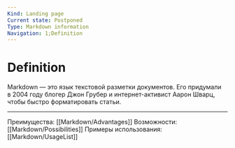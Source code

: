 ```yaml
---
Kind: Landing page
Current state: Postponed
Type: Markdown information
Navigation: 1;Definition
---
```

# Definition
Markdown — это язык текстовой разметки документов. Его придумали в 2004 году блогер Джон Грубер и интернет-активист Аарон Шварц, чтобы быстро форматировать статьи.
***
Преимущества: [[Markdown/Advantages]]
Возможности: [[Markdown/Possibilities]]
Примеры использования: [[Markdown/UsageList]]
